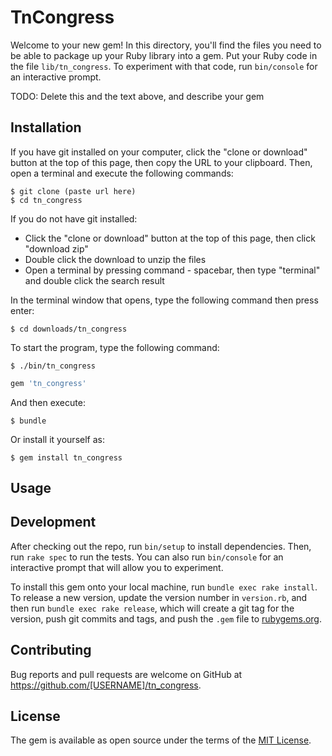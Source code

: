 # TnCongress

Welcome to your new gem! In this directory, you'll find the files you need to be able to package up your Ruby library into a gem. Put your Ruby code in the file `lib/tn_congress`. To experiment with that code, run `bin/console` for an interactive prompt.

TODO: Delete this and the text above, and describe your gem

## Installation

If you have git installed on your computer, click the "clone or download" button at the top of this page, then copy the URL to your clipboard. Then, open a terminal and execute the following commands:

    $ git clone (paste url here)
    $ cd tn_congress

If you do not have git installed:
  * Click the "clone or download" button at the top of this page, then click "download zip"
  * Double click the download to unzip the files
  * Open a terminal by pressing command - spacebar, then type "terminal" and double click the search result

In the terminal window that opens, type the following command then press enter:

    $ cd downloads/tn_congress

To start the program, type the following command:

    $ ./bin/tn_congress




```ruby
gem 'tn_congress'
```

And then execute:

    $ bundle

Or install it yourself as:

    $ gem install tn_congress

## Usage




## Development

After checking out the repo, run `bin/setup` to install dependencies. Then, run `rake spec` to run the tests. You can also run `bin/console` for an interactive prompt that will allow you to experiment.

To install this gem onto your local machine, run `bundle exec rake install`. To release a new version, update the version number in `version.rb`, and then run `bundle exec rake release`, which will create a git tag for the version, push git commits and tags, and push the `.gem` file to [rubygems.org](https://rubygems.org).

## Contributing

Bug reports and pull requests are welcome on GitHub at https://github.com/[USERNAME]/tn_congress.

## License

The gem is available as open source under the terms of the [MIT License](https://opensource.org/licenses/MIT).
